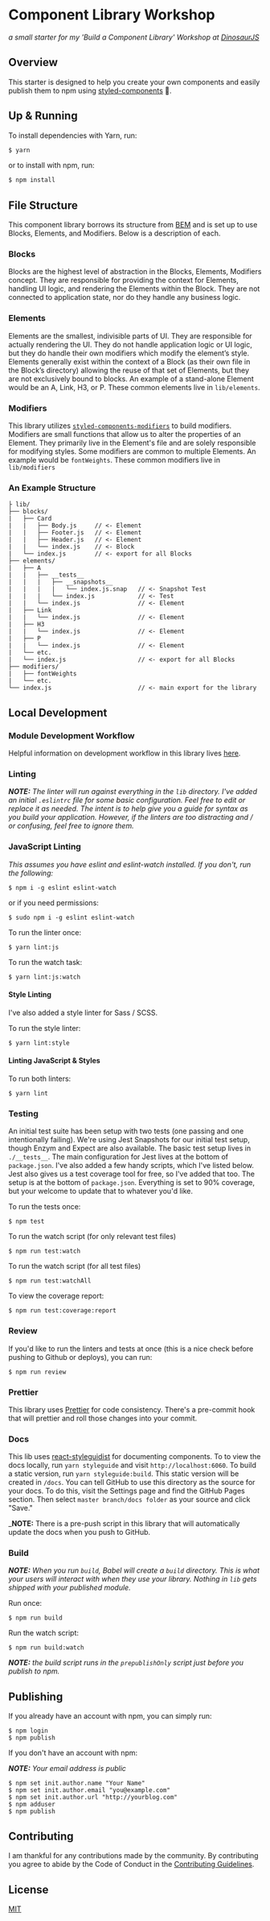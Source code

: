 # Component Library Workshop

_a small starter for my 'Build a Component Library' Workshop at [DinosaurJS](https://dinosaurjs.org/)_

## Overview

This starter is designed to help you create your own components and easily publish them to npm using [styled-components](https://github.com/styled-components/styled-components) 💅.

## Up & Running

To install dependencies with Yarn, run:

```sh
$ yarn
```

or to install with npm, run:

```sh
$ npm install
```

## File Structure

This component library borrows its structure from [BEM](http://getbem.com/introduction/) and is set
up to use Blocks, Elements, and Modifiers. Below is a description of each.

### Blocks

Blocks are the highest level of abstraction in the Blocks, Elements, Modifiers concept.
They are responsible for providing the context for Elements, handling UI logic, and rendering the
Elements within the Block. They are not connected to application state, nor do they handle any
business logic.

### Elements

Elements are the smallest, indivisible parts of UI. They are responsible for actually rendering the
UI. They do not handle application logic or UI logic, but they do handle their own modifiers which
modify the element’s style. Elements generally exist within the context of a Block (as their own
file in the Block’s directory) allowing the reuse of that set of Elements, but they are not
exclusively bound to blocks. An example of a stand-alone Element would be an A, Link, H3, or P.
These common elements live in `lib/elements`.

### Modifiers

This library utilizes
[`styled-components-modifiers`](https://github.com/Decisiv/styled-components-modifiers) to build
modifiers. Modifiers are small functions that allow us to alter the properties of an Element.
They primarily live in the Element's file and are solely responsible for modifying styles.
Some modifiers are common to multiple Elements. An example would be `fontWeights`.
These common modifiers live in `lib/modifiers`

### An Example Structure

```
├ lib/
├── blocks/
|   ├── Card
|   |   ├── Body.js     // <- Element
|   |   ├── Footer.js   // <- Element
|   |   ├── Header.js   // <- Element
|   |   └── index.js    // <- Block
|   └── index.js        // <- export for all Blocks
├── elements/
|   ├── A
|   |   ├── __tests__
|   |   |   ├── __snapshots__
|   |   |   |   └── index.js.snap   // <- Snapshot Test
|   |   |   └── index.js            // <- Test
|   |   └── index.js                // <- Element
|   ├── Link
|   |   └── index.js                // <- Element
|   ├── H3
|   |   └── index.js                // <- Element
|   ├── P
|   |   └── index.js                // <- Element
|   └── etc.
|   └── index.js                    // <- export for all Blocks
├── modifiers/
|   ├── fontWeights
|   └── etc.
└── index.js                        // <- main export for the library
```

## Local Development

### Module Development Workflow

Helpful information on development workflow in this library lives
[here](https://gist.github.com/alanbsmith/6c581e5042b8e5e558b0b4454192eb69).

### Linting

_**NOTE:** The linter will run against everything in the `lib` directory. I've added an initial
`.eslintrc` file for some basic configuration. Feel free to edit or replace it as needed. The
intent is to help give you a guide for syntax as you build your application. However, if the
linters are too distracting and / or confusing, feel free to ignore them._

### JavaScript Linting

_This assumes you have eslint and eslint-watch installed. If you don't, run the following:_

```
$ npm i -g eslint eslint-watch
```

or if you need permissions:

```
$ sudo npm i -g eslint eslint-watch
```

To run the linter once:

```
$ yarn lint:js
```

To run the watch task:

```
$ yarn lint:js:watch
```

#### Style Linting

I've also added a style linter for Sass / SCSS.

To run the style linter:

```
$ yarn lint:style
```

#### Linting JavaScript & Styles

To run both linters:

```
$ yarn lint
```

### Testing

An initial test suite has been setup with two tests (one passing and one intentionally failing).
We're using Jest Snapshots for our initial test setup, though Enzym and Expect are also available.
The basic test setup lives in `./__tests__`. The main configuration for Jest lives at the bottom
of `package.json`. I've also added a few handy scripts, which I've listed below. Jest also gives
us a test coverage tool for free, so I've added that too. The setup is at the bottom of
`package.json`. Everything is set to 90% coverage, but your welcome to update that to whatever
you'd like.

To run the tests once:

```
$ npm test
```

To run the watch script (for only relevant test files)

```
$ npm run test:watch
```

To run the watch script (for all test files)

```
$ npm run test:watchAll
```

To view the coverage report:

```
$ npm run test:coverage:report
```

### Review

If you'd like to run the linters and tests at once (this is a nice check before pushing to
Github or deploys), you can run:

```
$ npm run review
```

### Prettier

This library uses [Prettier](https://github.com/prettier/prettier) for code consistency. There's a pre-commit hook that will prettier and roll those changes into your commit.

### Docs

This lib uses [react-styleguidist](https://github.com/styleguidist/react-styleguidist) for documenting components. To to view the docs locally, run `yarn styleguide` and visit `http://localhost:6060`. To build a static version, run `yarn styleguide:build`. This static version will be created in `/docs`. You can tell GitHub to use this directory as the source for your docs. To do this, visit the Settings page and find the GitHub Pages section. Then select `master branch/docs folder` as your source and click "Save."

\_**NOTE:** There is a pre-push script in this library that will automatically update the docs when you push to GitHub.

### Build

_**NOTE:** When you run `build`, Babel will create a `build` directory. This is what your users
will interact with when they use your library. Nothing in `lib` gets shipped with your
published module._

Run once:

```
$ npm run build
```

Run the watch script:

```
$ npm run build:watch
```

_**NOTE:** the build script runs in the `prepublishOnly` script just before you publish to npm._

## Publishing

If you already have an account with npm, you can simply run:

```
$ npm login
$ npm publish
```

If you don't have an account with npm:

_**NOTE:** Your email address is public_

```
$ npm set init.author.name "Your Name"
$ npm set init.author.email "you@example.com"
$ npm set init.author.url "http://yourblog.com"
$ npm adduser
$ npm publish
```

## Contributing

I am thankful for any contributions made by the community. By contributing you agree to abide by
the Code of Conduct in the [Contributing Guidelines](https://github.com/alanbsmith/component-library-starter/blob/master/.github/CONTRIBUTING.md).

## License

[MIT](https://github.com/alanbsmith/component-library-starter/blob/master/LICENSE)
